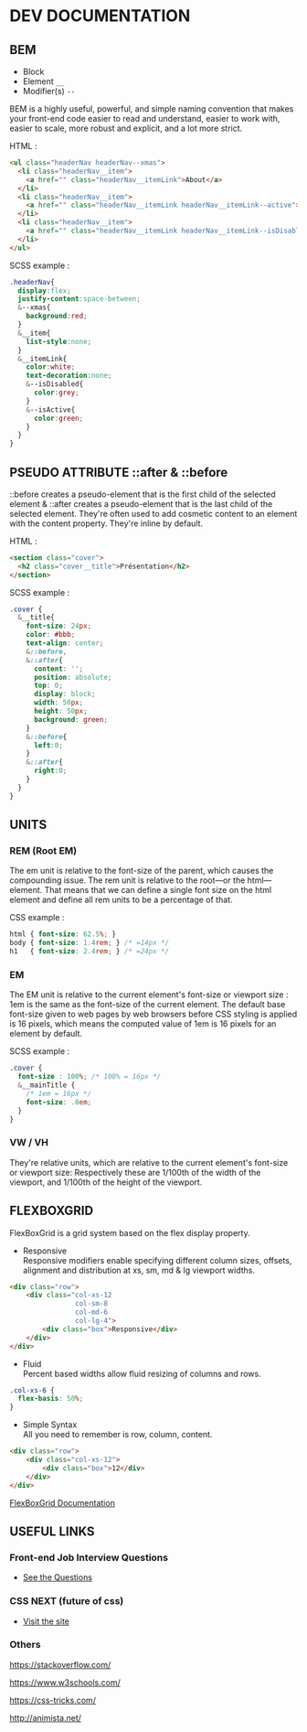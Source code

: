 # DEV DOCUMENTATION

## BEM

* Block
* Element `__`
* Modifier(s) `--`

BEM is a highly useful, powerful, and simple naming convention that makes your front-end code easier to read and understand, easier to work with, easier to scale, more robust and explicit, and a lot more strict.

HTML :

```html
<ul class="headerNav headerNav--xmas">
  <li class="headerNav__item">
    <a href="" class="headerNav__itemLink">About</a>
  </li>
  <li class="headerNav__item">
    <a href="" class="headerNav__itemLink headerNav__itemLink--active">Home</a>
  </li>
  <li class="headerNav__item">
    <a href="" class="headerNav__itemLink headerNav__itemLink--isDisabled">My Account</a>
  </li>
</ul>
```
SCSS example :

``` css
.headerNav{
  display:flex;
  justify-content:space-between;
  &--xmas{
    background:red;
  }
  &__item{
    list-style:none;
  }
  &__itemLink{
    color:white;
    text-decoration:none;
    &--isDisabled{
      color:grey;
    }
    &--isActive{
      color:green;
    }
  }
}
```

## PSEUDO ATTRIBUTE ::after & ::before

::before creates a pseudo-element that is the first child of the selected element & ::after creates a pseudo-element that is the last child of the selected element.
They're often used to add cosmetic content to an element with the content property. They're inline by default.

HTML :

```html
<section class="cover">
  <h2 class="cover__title">Présentation</h2>
</section>
```
SCSS example :

```css
.cover {
  &__title{
    font-size: 24px;
    color: #bbb;
    text-align: center;
    &::before,
    &::after{
      content: '';
      position: absolute;
      top: 0;
      display: block;
      width: 50px;
      height: 50px;
      background: green;
    }
    &::before{
      left:0;
    }
    &::after{
      right:0;
    }
  }
}
```

## UNITS

### REM (Root EM)

The em unit is relative to the font-size of the parent, which causes the compounding issue. The rem unit is relative to the root—or the html—element. That means that we can define a single font size on the html element and define all rem units to be a percentage of that.

CSS example :

```css
html { font-size: 62.5%; }
body { font-size: 1.4rem; } /* =14px */
h1   { font-size: 2.4rem; } /* =24px */
```

### EM

The EM unit is relative to the current element's font-size or viewport size :
1em is the same as the font-size of the current element.
The default base font-size given to web pages by web browsers before CSS styling is applied is 16 pixels, which means the computed value of 1em is 16 pixels for an element by default.

SCSS example :

```CSS
.cover {
  font-size : 100%; /* 100% = 16px */
  &__mainTitle {
    /* 1em = 16px */
    font-size: .8em;
  }
}
```

### VW / VH

They're relative units, which are relative to the current element's font-size or viewport size:
Respectively these are 1/100th of the width of the viewport, and 1/100th of the height of the viewport.

## FLEXBOXGRID

FlexBoxGrid is a grid system based on the flex display property.

* Responsive <br/>
Responsive modifiers enable specifying different column sizes, offsets, alignment and distribution at xs, sm, md & lg viewport widths.

```html
<div class="row">
    <div class="col-xs-12
                col-sm-8
                col-md-6
                col-lg-4">
        <div class="box">Responsive</div>
    </div>
</div>
```

* Fluid <br/>
Percent based widths allow fluid resizing of columns and rows.

```css
.col-xs-6 {
  flex-basis: 50%;
}
```

* Simple Syntax <br/>
All you need to remember is row, column, content.

```html
<div class="row">
    <div class="col-xs-12">
        <div class="box">12</div>
    </div>
</div>
```
[FlexBoxGrid Documentation](http://flexboxgrid.com/)

## USEFUL LINKS

### Front-end Job Interview Questions

* [See the Questions](https://github.com/h5bp/Front-end-Developer-Interview-Questions)

### CSS NEXT (future of css)

* [Visit the site](http://cssnext.io/features/)

### Others

https://stackoverflow.com/

https://www.w3schools.com/

https://css-tricks.com/

http://animista.net/

